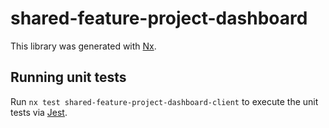 # shared-feature-project-dashboard

This library was generated with [Nx](https://nx.dev).

## Running unit tests

Run `nx test shared-feature-project-dashboard-client` to execute the unit tests via [Jest](https://jestjs.io).
